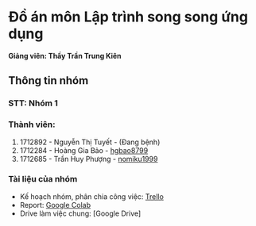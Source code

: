 # Đồ án môn Lập trình song song ứng dụng
**Giảng viên: Thầy Trần Trung Kiên**

## Thông tin nhóm
### STT: Nhóm 1

### Thành viên:
1. 1712892 - Nguyễn Thị Tuyết - (Đang bệnh)
2. 1712284 - Hoàng Gia Bảo - [hgbao8799](https://github.com/hgbao8799)
3. 1712685 - Trần Huy Phượng - [nomiku1999](https://github.com/nomiku1999)

### Tài liệu của nhóm
- Kế hoạch nhóm, phân chia công việc: [Trello](https://trello.com/b/0mcVqLC8/parallel-programming-2022)
- Report: [Google Colab](https://colab.research.google.com/drive/1BjtmnOHzZa2qgpUJvKI06FfmLIvlSppz?usp=sharing)
- Drive làm việc chung: [Google Drive]

